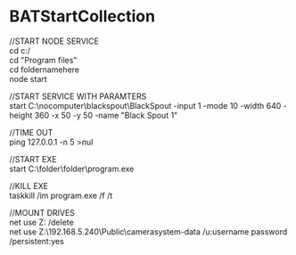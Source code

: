 # BATStartCollection

//START NODE SERVICE <br />
cd c:/ <br />
cd "Program files" <br />
cd foldernamehere <br />
node start <br />


//START SERVICE WITH PARAMTERS <br />
start C:\nocomputer\blackspout\BlackSpout -input 1 -mode 10 -width 640 -height 360 -x 50 -y 50 -name "Black Spout 1"


//TIME OUT <br />
ping 127.0.0.1 -n 5 >nul

//START EXE <br />
start C:\folder\folder\program.exe

//KILL EXE <br />
taskkill /im program.exe /f /t

//MOUNT DRIVES <br />
net use Z: /delete <br />
net use Z:\\192.168.5.240\Public\camerasystem-data /u:username password /persistent:yes

